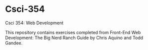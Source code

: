 # Csci-354
Csci 354: Web Development

This repository contains exercises completed from Front-End Web Development: The Big Nerd Ranch Guide by Chris Aquino and Todd Gandee.

